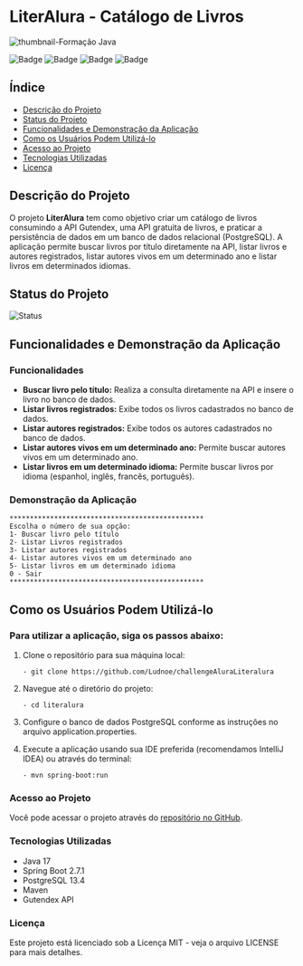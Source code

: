
# LiterAlura - Catálogo de Livros

![thumbnail-Formação Java](https://github.com/Ludnoe/challengeAluraLiteralura/assets/69700583/42f26e07-64ff-4c80-88c6-aba3ead03751)

![Badge](https://img.shields.io/badge/Java-17-blue)
![Badge](https://img.shields.io/badge/SpringBoot-2.7.1-brightgreen)
![Badge](https://img.shields.io/badge/PostgreSQL-13.4-blue)
![Badge](https://img.shields.io/badge/Status-Em%20Desenvolvimento-yellow)

## Índice

- [Descrição do Projeto](#descrição-do-projeto)
- [Status do Projeto](#status-do-projeto)
- [Funcionalidades e Demonstração da Aplicação](#funcionalidades-e-demonstração-da-aplicação)
- [Como os Usuários Podem Utilizá-lo](#como-os-usuários-podem-utilizá-lo)
- [Acesso ao Projeto](#acesso-ao-projeto)
- [Tecnologias Utilizadas](#tecnologias-utilizadas)
- [Licença](#licença)

## Descrição do Projeto

O projeto **LiterAlura** tem como objetivo criar um catálogo de livros consumindo a API Gutendex, uma API gratuita de livros, e praticar a persistência de dados em um banco de dados relacional (PostgreSQL). A aplicação permite buscar livros por título diretamente na API, listar livros e autores registrados, listar autores vivos em um determinado ano e listar livros em determinados idiomas.

## Status do Projeto

![Status](https://img.shields.io/badge/Status-Em%20Desenvolvimento-yellow)

## Funcionalidades e Demonstração da Aplicação

### Funcionalidades

- **Buscar livro pelo título:** Realiza a consulta diretamente na API e insere o livro no banco de dados.
- **Listar livros registrados:** Exibe todos os livros cadastrados no banco de dados.
- **Listar autores registrados:** Exibe todos os autores cadastrados no banco de dados.
- **Listar autores vivos em um determinado ano:** Permite buscar autores vivos em um determinado ano.
- **Listar livros em um determinado idioma:** Permite buscar livros por idioma (espanhol, inglês, francês, português).

### Demonstração da Aplicação

```plaintext
************************************************
Escolha o número de sua opção:
1- Buscar livro pelo título
2- Listar Livros registrados
3- Listar autores registrados
4- Listar autores vivos em um determinado ano
5- Listar livros em um determinado idioma
0 - Sair
************************************************
```
## Como os Usuários Podem Utilizá-lo

### Para utilizar a aplicação, siga os passos abaixo:

1. Clone o repositório para sua máquina local:
    ```
   - git clone https://github.com/Ludnoe/challengeAluraLiteralura
    ```
2. Navegue até o diretório do projeto:
    ```
   - cd literalura
    ```
3. Configure o banco de dados PostgreSQL conforme as instruções no arquivo application.properties.

4. Execute a aplicação usando sua IDE preferida (recomendamos IntelliJ IDEA) ou através do terminal:
    ```
    - mvn spring-boot:run
   ```
### Acesso ao Projeto
Você pode acessar o projeto através do [repositório no GitHub](https://github.com/Ludnoe/challengeAluraLiteralura).

### Tecnologias Utilizadas
- Java 17
- Spring Boot 2.7.1
- PostgreSQL 13.4
- Maven
- Gutendex API
### Licença
Este projeto está licenciado sob a Licença MIT - veja o arquivo LICENSE para mais detalhes.